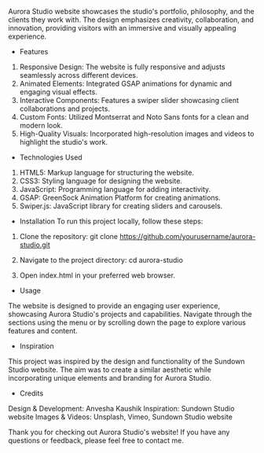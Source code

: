Aurora Studio website showcases the studio's portfolio, philosophy, and the clients they work with. The design emphasizes creativity, collaboration, and innovation, providing visitors with an immersive and visually appealing experience.

- Features

1. Responsive Design: The website is fully responsive and adjusts seamlessly across different devices.
2. Animated Elements: Integrated GSAP animations for dynamic and engaging visual effects.
3. Interactive Components: Features a swiper slider showcasing client collaborations and projects.
4. Custom Fonts: Utilized Montserrat and Noto Sans fonts for a clean and modern look.
5. High-Quality Visuals: Incorporated high-resolution images and videos to highlight the studio's work.

   
- Technologies Used
1. HTML5: Markup language for structuring the website.
2. CSS3: Styling language for designing the website.
3. JavaScript: Programming language for adding interactivity.
4. GSAP: GreenSock Animation Platform for creating animations.
5. Swiper.js: JavaScript library for creating sliders and carousels.


- Installation
To run this project locally, follow these steps:

1. Clone the repository:
git clone https://github.com/yourusername/aurora-studio.git

2. Navigate to the project directory:
cd aurora-studio

3. Open index.html in your preferred web browser.


- Usage
  
The website is designed to provide an engaging user experience, showcasing Aurora Studio's projects and capabilities. Navigate through the sections using the menu or by scrolling down the page to explore various features and content.

- Inspiration
  
This project was inspired by the design and functionality of the Sundown Studio website. The aim was to create a similar aesthetic while incorporating unique elements and branding for Aurora Studio.

- Credits

Design & Development: Anvesha Kaushik
Inspiration: Sundown Studio website
Images & Videos: Unsplash, Vimeo, Sundown Studio website

Thank you for checking out Aurora Studio's website! If you have any questions or feedback, please feel free to contact me.
